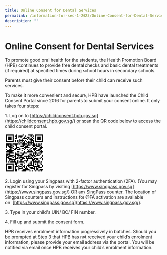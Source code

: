 ```yaml
---
title: Online Consent for Dental Services
permalink: /information-for-sec-1-2023/Online-Consent-for-Dental-Services/
description: ""
---
```

Online Consent for Dental Services
==================================

To promote good oral health for the students, the Health Promotion Board (HPB) continues to provide free dental checks and basic dental treatments (if required) at specified times during school hours in secondary schools.

  

Parents must give their consent before their child can receive such services.

  

To make it more convenient and secure, HPB have launched the Child Consent Portal since 2016 for parents to submit your consent online. It only takes four steps:

  

 1. Log on to [https://childconsent.hpb.gov.sg](https://childconsent.hpb.gov.sg/) or scan the QR code below to access the child consent portal.

<img src="/images/Image4.jpg" style="width:25%">

2\. Login using your Singpass with 2-factor authentication (2FA). (You may register for Singpass by visiting [https://www.singpass.gov.sg](https://www.singpass.gov.sg/) OR any SingPass counter. The location of Singpass counters and instructions for @FA activation are available on  [https://www.singpass.gov.sg](https://www.singpass.gov.sg/).

3\. Type in your child's UIN/ BC/ FIN number.

4\. Fill up and submit the consent form.

  

HPB receives enrolment information progressively in batches. Should you be prompted at Step 3 that HPB has not received your child’s enrolment information, please provide your email address via the portal. You will be notified via email once HPB receives your child’s enrolment information.